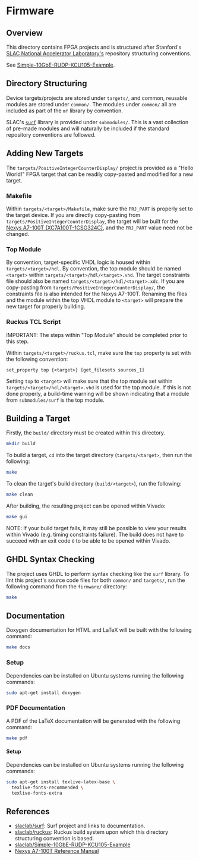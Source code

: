 # Firmware

## Overview

This directory contains FPGA projects and is structured after Stanford's
[SLAC National Accelerator Laboratory's](https://en.wikipedia.org/wiki/SLAC_National_Accelerator_Laboratory)
repository structuring conventions.

See [Simple-10GbE-RUDP-KCU105-Example](https://github.com/slaclab/Simple-10GbE-RUDP-KCU105-Example).

## Directory Structuring

Device targets/projects are stored under `targets/`, and common, reusable
modules are stored under `common/`. The modules under `common/` all are included
as part of the `mf` library by convention.

SLAC's [`surf`](https://github.com/slaclab/surf) library is provided under
`submodules/`. This is a vast collection of pre-made modules and will naturally
be included if the standard repository conventions are followed.

## Adding New Targets

The `targets/PositiveIntegerCounterDisplay/` project is provided as a
"Hello World!" FPGA target that can be readily copy-pasted and modified for a
new target.

### Makefile

Within `targets/<target>/Makefile`, make sure the `PRJ_PART` is properly set to
the target device. If you are directly copy-pasting from
`targets/PositiveIntegerCounterDisplay`, the target will be built for the
[Nexys A7-100T (XC7A100T-1CSG324C)](https://digilent.com/reference/programmable-logic/nexys-a7/reference-manual),
and the `PRJ_PART` value need not be changed.

### Top Module

By convention, target-specific VHDL logic is housed within
`targets/<target>/hdl`. By convention, the top module should be named `<target>`
within `targets/<target>/hdl/<target>.vhd`. The target constraints file should
also be named `targets/<target>/hdl/<target>.xdc`. If you are copy-pasting from
`targets/PositiveIntegerCounterDisplay/`, the constraints file is also intended
for the Nexys A7-100T. Renaming the files and the module within the top VHDL
module to `<target>` will prepare the new target for properly building.

### Ruckus TCL Script

IMPORTANT: The steps within "Top Module" should be completed prior to this step.

Within `targets/<target>/ruckus.tcl`, make sure the `top` property is set with
the following convention:

```
set_property top {<target>} [get_filesets sources_1]
```

Setting `top` to `<target>` will make sure that the top module set within
`targets/<target>/hdl/<target>.vhd` is used for the top module. If this is not
done properly, a build-time warning will be shown indicating that a module from
`submodules/surf` is the top module.

## Building a Target

Firstly, the `build/` directory must be created within this directory.

```bash
mkdir build
```

To build a target, `cd` into the target directory (`targets/<target>`, then run
the following:

```bash
make
```

To clean the target's build directory (`build/<target>`), run the following:

```bash
make clean
```

After building, the resulting project can be opened within Vivado:

```bash
make gui
```

NOTE: If your build target fails, it may still be possible to view your results
within Vivado (e.g. timing constraints failure). The build does not have to
succeed with an exit code `0` to be able to be opened within Vivado.

## GHDL Syntax Checking

The project uses GHDL to perform syntax checking like the `surf` library. To
lint this project's source code files for both `common/` and `targets/`,
run the following command from the `firmware/` directory:

```bash
make
```

## Documentation

Doxygen documentation for HTML and LaTeX will be built with the following
command:

```bash
make docs
```

### Setup

Dependencies can be installed on Ubuntu systems running the following commands:

```bash
sudo apt-get install doxygen
```

### PDF Documentation

A PDF of the LaTeX documentation will be generated with the following command:

```bash
make pdf
```

#### Setup

Dependencies can be installed on Ubuntu systems running the following commands:

```bash
sudo apt-get install texlive-latex-base \
  texlive-fonts-recommended \
  texlive-fonts-extra
```

## References

- [slaclab/surf](https://github.com/slaclab/surf): Surf project and links to
  documentation.
- [slaclab/ruckus](https://github.com/slaclab/ruckus): Ruckus build system upon
  which this directory structuring convention is based.
- [slaclab/Simple-10GbE-RUDP-KCU105-Example](https://github.com/slaclab/Simple-10GbE-RUDP-KCU105-Example/tree/main/firmware/targets/Simple10GbeRudpKcu105Example)
- [Nexys A7-100T Reference Manual](https://digilent.com/reference/programmable-logic/nexys-a7/reference-manual)
